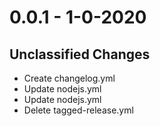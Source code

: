 # 0.0.1 - 1-0-2020

## Unclassified Changes

  - Create changelog.yml
  - Update nodejs.yml
  - Update nodejs.yml
  - Delete tagged-release.yml


